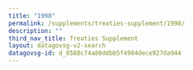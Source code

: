 ```yaml
---
title: "1998"
permalink: /supplements/treaties-supplement/1998/
description: ""
third_nav_title: Treaties Supplement
layout: datagovsg-v2-search
datagovsg-id: d_0588c74a80ddbb5f4984dece927da944
---
```

